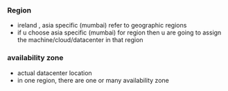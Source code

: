 ### Region

- ireland , asia specific (mumbai) refer to geographic regions
- if u choose asia specific (mumbai) for region then u are going to assign the machine/cloud/datacenter in that region

### availability zone

- actual datacenter location
- in one region, there are one or many availability zone